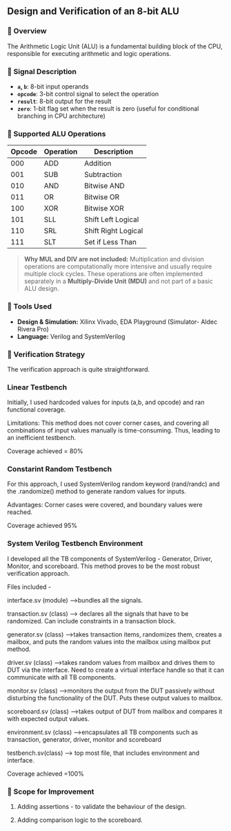 
## Design and Verification of an 8-bit ALU

### 🧠 Overview

The Arithmetic Logic Unit (ALU) is a fundamental building block of the CPU, responsible for executing arithmetic and logic operations. 

### 📶 Signal Description

* **`a`, `b`**: 8-bit input operands
* **`opcode`**: 3-bit control signal to select the operation
* **`result`**: 8-bit output for the result
* **`zero`**: 1-bit flag set when the result is zero (useful for conditional branching in CPU architecture)


### 🔢 Supported ALU Operations

| Opcode | Operation | Description         |
| ------ | --------- | ------------------- |
| 000    | ADD       | Addition            |
| 001    | SUB       | Subtraction         |
| 010    | AND       | Bitwise AND         |
| 011    | OR        | Bitwise OR          |
| 100    | XOR       | Bitwise XOR         |
| 101    | SLL       | Shift Left Logical  |
| 110    | SRL       | Shift Right Logical |
| 111    | SLT       | Set if Less Than    |

> **Why MUL and DIV are not included:**
> Multiplication and division operations are computationally more intensive and usually require multiple clock cycles. These operations are often implemented separately in a **Multiply-Divide Unit (MDU)** and not part of a basic ALU design.

### 🧰 Tools Used

* **Design & Simulation:** Xilinx Vivado, EDA Playground (Simulator- Aldec Rivera Pro)
* **Language:** Verilog and SystemVerilog

### 🧪 Verification Strategy

The verification approach is quite straightforward. 

<h3>Linear Testbench </h3>
Initially, I used hardcoded values for inputs (a,b, and opcode) and ran functional coverage. 

Limitations: This method does not cover corner cases, and covering all combinations of input values manually is time-consuming. Thus, leading to an inefficient testbench.

Coverage achieved = 80%

<h3>Constarint Random Testbench</h3>
For this approach, I used SystemVerilog random keyword (rand/randc) and the .randomize() method to generate random values for inputs. 

Advantages: Corner cases were covered, and boundary values were reached.  

Coverage achieved 95%

<h3>System Verilog Testbench Environment</h3>
I developed all the TB components of SystemVerilog - Generator, Driver, Monitor, and scoreboard. This method proves to be the most robust verification approach. 

Files included -

interface.sv (module) -->bundles all the signals.

transaction.sv (class) --> declares all the signals that have to be randomized. Can include constraints in a transaction block.

generator.sv (class) -->takes transaction items, randomizes them, creates a mailbox, and puts the random values into the mailbox using mailbox put method.

driver.sv (class) -->takes random values from mailbox and drives them to DUT via the interface. Need to create a virtual interface handle so that it can communicate with all TB components.

monitor.sv (class) -->monitors the output from the DUT passively without disturbing the functionality of the DUT. Puts these output values to mailbox. 

scoreboard.sv (class) -->takes output of DUT from mailbox and compares it with expected output values.

environment.sv (class) -->encapsulates all TB components such as transaction, generator, driver, monitor and scoreboard

testbench.sv(class) --> top most file, that includes environment and interface. 

Coverage achieved =100%

### 🚀 Scope for Improvement 

1. Adding assertions - to validate the behaviour of the design.

2. Adding comparison logic to the scoreboard. 


